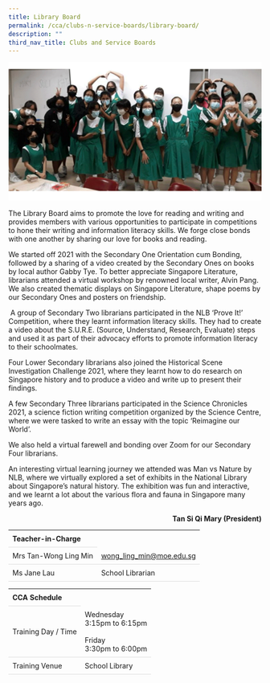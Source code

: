```yaml
---
title: Library Board
permalink: /cca/clubs-n-service-boards/library-board/
description: ""
third_nav_title: Clubs and Service Boards
---
```

<style>
table {
  border-collapse: collapse;
  width: 100%;
}

th, td {
  padding: 8px;
  text-align: left;
  border-bottom: 1px solid #ddd;
}

tr:hover {background-color: #F5F5DC;}
</style>

<img src="/images/CCA/Library_Board/library.gif">

<p dir="ltr">The Library Board aims to promote the love for reading and writing and provides members with various opportunities to participate in competitions to hone their writing and information literacy skills. We forge close bonds with one another by sharing our love for books and reading.</p>
<p dir="ltr">We started off 2021 with the Secondary One Orientation cum Bonding, followed by a sharing of a video created by the Secondary Ones on books by local author Gabby Tye. To better appreciate Singapore Literature, librarians attended a virtual workshop by renowned local writer, Alvin Pang. We also created thematic displays on Singapore Literature, shape poems by our Secondary Ones and posters on friendship.</p>
<p dir="ltr">&nbsp;A group of Secondary Two librarians participated in the NLB ‘Prove It!’ Competition, where they learnt information literacy skills. They had to create a video about the S.U.R.E. (Source, Understand, Research, Evaluate) steps and used it as part of their advocacy efforts to promote information literacy to their schoolmates.&nbsp;</p>
<p dir="ltr">Four Lower Secondary librarians also joined the Historical Scene Investigation Challenge 2021, where they learnt how to do research on Singapore history and to produce a video and write up to present their findings.&nbsp;</p>
<p dir="ltr">A few Secondary Three librarians participated in the Science Chronicles 2021, a science fiction writing competition organized by the Science Centre, where we were tasked to write an essay with the topic ‘Reimagine our World’.&nbsp;</p>
<p dir="ltr">We also held a virtual farewell and bonding over Zoom for our Secondary Four librarians.</p>
<p dir="ltr">An interesting virtual learning journey we attended was Man vs Nature by NLB, where we virtually explored a set of exhibits in the National Library about Singapore’s natural history. The exhibition was fun and interactive, and we learnt a lot about the various flora and fauna in Singapore many years ago.</p>
<p style="text-align: right;"><strong>Tan Si Qi Mary (President)</strong></p>

<table>
	<tbody>
		<tr>
			<th colspan="1">Teacher-in-Charge</th>
</tr><tr>
	<td rowspan="1">Mrs Tan-Wong Ling Min</td>
 <td><a target="" href="mailto:wong_ling_min@moe.edu.sg">wong_ling_min@moe.edu.sg</a></td>
	 	</tr>
<tr>
	<td rowspan="1">Ms Jane Lau</td>
 <td>School Librarian</td>
	 	</tr>
	</tbody>
	</table>
<table>
	<tbody>
		<tr>
			<th colspan="1">CCA Schedule</th>
</tr>
		<tr>
	<td rowspan="1"> Training Day / Time</td>
<td>Wednesday<br>
	3:15pm to 6:15pm<br>
	<br>
	Friday<br>
	3:30pm to 6:00pm
		</td>
	 	</tr>
<tr>
	<td rowspan="1">Training Venue</td>
 <td rowspan="1">School Library</td>
	</tr>
</tbody>
</table>